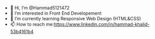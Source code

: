 - 👋 Hi, I’m @Hammad5121472
- 👀 I’m interested in Front End Developement
- 🌱 I’m currently learning Responsive Web Design (HTML&CSS)
- 📫 How to reach me:https://www.linkedin.com/in/hammad-khalid-53b4161b4


<!---
Hammad5121472/Hammad5121472 is a ✨ special ✨ repository because its `README.md` (this file) appears on your GitHub profile.
You can click the Preview link to take a look at your changes.
--->
